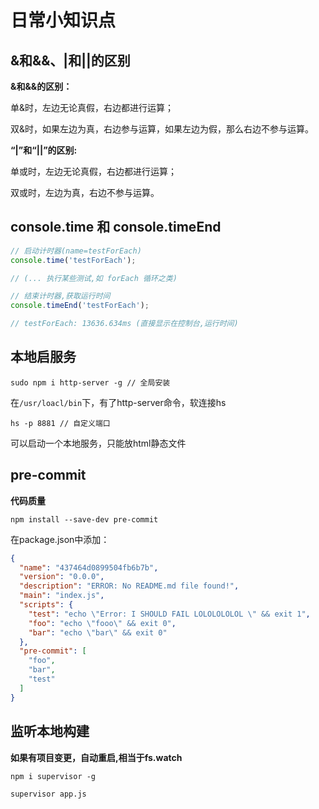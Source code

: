 # 日常小知识点

## &和&&、|和||的区别

**&和&&的区别：**

单&时，左边无论真假，右边都进行运算；

双&时，如果左边为真，右边参与运算，如果左边为假，那么右边不参与运算。

**“|”和“||”的区别:**

单或时，左边无论真假，右边都进行运算；

双或时，左边为真，右边不参与运算。

## console.time 和 console.timeEnd 

```js
// 启动计时器(name=testForEach)
console.time('testForEach');

// (... 执行某些测试,如 forEach 循环之类)

// 结束计时器,获取运行时间
console.timeEnd('testForEach');

// testForEach: 13636.634ms (直接显示在控制台,运行时间)
```

## 本地启服务

```
sudo npm i http-server -g // 全局安装
```

在`/usr/loacl/bin`下，有了http-server命令，软连接hs

```
hs -p 8881 // 自定义端口
```

可以启动一个本地服务，只能放html静态文件

## pre-commit

**代码质量**

```
npm install --save-dev pre-commit
```

在package.json中添加：

```json
{
  "name": "437464d0899504fb6b7b",
  "version": "0.0.0",
  "description": "ERROR: No README.md file found!",
  "main": "index.js",
  "scripts": {
    "test": "echo \"Error: I SHOULD FAIL LOLOLOLOLOL \" && exit 1",
    "foo": "echo \"fooo\" && exit 0",
    "bar": "echo \"bar\" && exit 0"
  },
  "pre-commit": [
    "foo",
    "bar",
    "test"
  ]
}
```

## 监听本地构建

**如果有项目变更，自动重启,相当于fs.watch**

```
npm i supervisor -g

supervisor app.js
```
